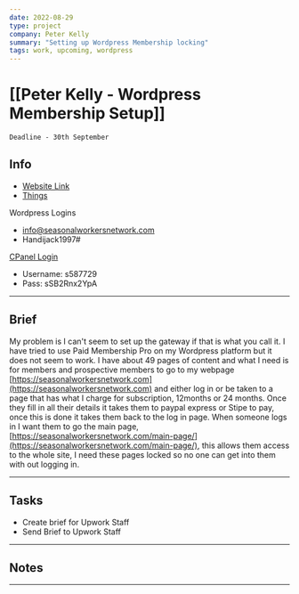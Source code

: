 ```yaml
---
date: 2022-08-29
type: project
company: Peter Kelly
summary: "Setting up Wordpress Membership locking"
tags: work, upcoming, wordpress
---
```


# [[Peter Kelly - Wordpress Membership Setup]]
`Deadline - 30th September`

## Info
- [Website Link](https://seasonalworkersnetwork.com/)
- [Things](things:///show?id=RwtBGjw6vDhbp8MaFpYhmv)


Wordpress Logins
- info@seasonalworkersnetwork.com
- Handijack1997#

[CPanel Login](https://www.seasonalworkersnetwork.com:2083/cpsess9374204362/frontend/paper_lantern/index.html?login=1&post_login=61398013336027)
- Username: s587729
- Pass: sSB2Rnx2YpA


---

## Brief
My problem is I can't seem to set up the gateway if that is what you call it. I have tried to use Paid Membership Pro on my Wordpress platform but it does not seem to work. I have about 49 pages of content and what I need is for members and prospective members to go to my webpage [https://seasonalworkersnetwork.com](https://seasonalworkersnetwork.com) and either log in or be taken to a page that has what I charge for subscription, 12months or 24 months. Once they fill in all their details it takes them to paypal express or Stipe to pay, once this is done it takes them back to the log in page. When someone logs in I want them to go the main page, [https://seasonalworkersnetwork.com/main-page/](https://seasonalworkersnetwork.com/main-page/), this allows them access to the whole site, I need these pages locked so no one can get into them with out logging in.


---

## Tasks
- Create brief for Upwork Staff
- Send Brief to Upwork Staff

---

## Notes


---